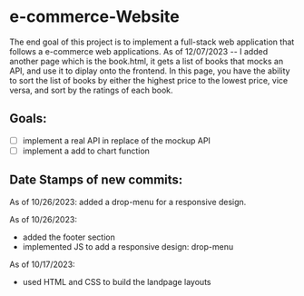 # e-commerce-Website
The end goal of this project is to implement a full-stack web application that follows a e-commerce web applications.
As of 12/07/2023 -- I added another page which is the book.html, it gets a list of books that mocks an API, and use it to diplay onto the frontend. In this page, you have the ability to sort the list of books by either the highest price to the lowest price, vice versa, and sort by the ratings of each book.

## Goals:
- [ ] implement a real API in replace of the mockup API
- [ ] implement a add to chart function

## Date Stamps of new commits:

As of 10/26/2023: added a drop-menu for a responsive design.

As of 10/26/2023:
- added the footer section
- implemented JS to add a responsive design: drop-menu 

As of 10/17/2023:
- used HTML and CSS to build the landpage layouts
